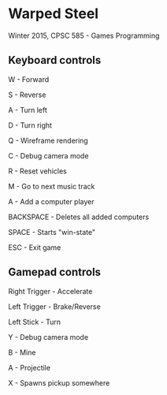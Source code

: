 # Warped Steel
Winter 2015, CPSC 585 - Games Programming

Keyboard controls
-----------------

W -		Forward

S -		Reverse

A -		Turn left

D -		Turn right

Q -		Wireframe rendering

C -		Debug camera mode

R -		Reset vehicles

M -		Go to next music track

A -		Add a computer player

BACKSPACE - Deletes all added computers

SPACE - Starts "win-state"

ESC -	Exit game




Gamepad controls
----------------

Right Trigger -		Accelerate

Left Trigger -		Brake/Reverse

Left Stick -		Turn

Y -					Debug camera mode

B -					Mine

A -         Projectile

X -         Spawns pickup somewhere
